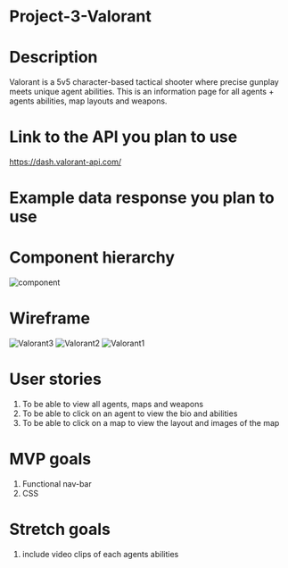 # Project-3-Valorant

# Description 
Valorant is a 5v5 character-based tactical shooter where precise gunplay meets unique agent abilities.  This is an information page for all agents + agents abilities, map layouts and weapons.

# Link to the API you plan to use
https://dash.valorant-api.com/

# Example data response you plan to use

# Component hierarchy
![component](https://user-images.githubusercontent.com/101623317/168386150-fe368eef-ef45-4906-afe0-194c2cf83777.png)

# Wireframe
![Valorant3](https://user-images.githubusercontent.com/101623317/168383858-7e5ec58a-8f0e-41d5-bbdf-3729c5cb2af1.png)
![Valorant2](https://user-images.githubusercontent.com/101623317/168383864-89e8e41e-0104-4f54-9604-05cdc4f86901.png)
![Valorant1](https://user-images.githubusercontent.com/101623317/168383868-62e1ca20-27be-4233-99f3-9f273ca096cf.png)

# User stories
1) To be able to view all agents, maps and weapons
2) To be able to click on an agent to view the bio and abilities
3) To be able to click on a map to view the layout and images of the map

# MVP goals
1) Functional nav-bar
2) CSS

# Stretch goals
1) include video clips of each agents abilities
